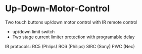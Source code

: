 # Up-Down-Motor-Control
Two touch buttons up/down motor control with IR remote control

   - up/down limit switch
   - Two stage current limiter protection with programable delay

IR protocols:
    RC5  (Phlips)
    RC6  (Philips)
    SIRC (Sony)
    PWC  (Nec)
